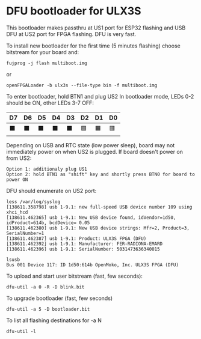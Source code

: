 # DFU bootloader for ULX3S

This bootloader makes passthru at US1 port for ESP32 flashing
and USB DFU at US2 port for FPGA flashing. DFU is very fast.

To install new bootloader for the first time (5 minutes flashing)
choose bitstream for your board and:

    fujprog -j flash multiboot.img

or

    openFPGALoader -b ulx3s --file-type bin -f multiboot.img

To enter bootloader, hold BTN1 and plug US2
In bootloader mode, LEDs 0-2 should be ON, other LEDs 3-7 OFF:

|   D7   |   D6   |   D5   |   D4   |   D3   |    D2   |    D1   |    D0   |
|--------|--------|--------|--------|--------|---------|---------|---------|
|&#x2b1b;|&#x2b1b;|&#x2b1b;|&#x2b1b;|&#x2b1b;|&#x1f7e9;|&#x1f7e7;|&#x1f7e5;|

Depending on USB and RTC state (low power sleep),
board may not immediately power on when US2 is plugged.
If board doesn't power on from US2:

    Option 1: additionaly plug US1
    Option 2: hold BTN1 as "shift" key and shortly press BTN0 for board to power ON

DFU should enumerate on US2 port:

    less /var/log/syslog
    [138611.358798] usb 1-9.1: new full-speed USB device number 109 using xhci_hcd
    [138611.462365] usb 1-9.1: New USB device found, idVendor=1d50, idProduct=614b, bcdDevice= 0.05
    [138611.462380] usb 1-9.1: New USB device strings: Mfr=2, Product=3, SerialNumber=1
    [138611.462387] usb 1-9.1: Product: ULX3S FPGA (DFU)
    [138611.462392] usb 1-9.1: Manufacturer: FER-RADIONA-EMARD
    [138611.462396] usb 1-9.1: SerialNumber: 5031473636340015

    lsusb
    Bus 001 Device 117: ID 1d50:614b OpenMoko, Inc. ULX3S FPGA (DFU)

To upload and start user bitstream (fast, few seconds):

    dfu-util -a 0 -R -D blink.bit

To upgrade bootloader (fast, few seconds)

    dfu-util -a 5 -D bootloader.bit

To list all flashing destinations for -a N

    dfu-util -l
